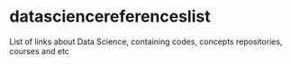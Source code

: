 # datasciencereferenceslist
List of links about Data Science, containing codes, concepts repositories, courses and etc
